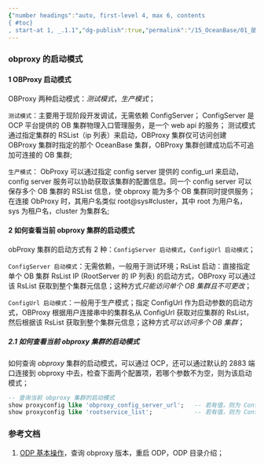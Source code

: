 ```yaml
---
{"number headings":"auto, first-level 4, max 6, contents
{ #toc}
, start-at 1, _.1.1","dg-publish":true,"permalink":"/15_OceanBase/01_部署 OceanBase 数据库/部署，管理 OceanBase 数据库/部署，管理 OBProxy/obproxy 的启动模式/","dgPassFrontmatter":true}
---
```



### obproxy 的启动模式

#### 1 OBProxy 启动模式
OBProxy 两种启动模式：*测试模式*，*生产模式*；

`测试模式`：主要用于现阶段开发调试，无需依赖 ConfigServer；
ConfigServer 是 OCP 平台提供的 OB 集群物理入口管理服务，是一个 web api 的服务；
测试模式通过指定集群的 RSList（ip 列表）来启动，OBProxy 集群仅可访问创建 OBProxy 集群时指定的那个 OceanBase 集群，OBProxy 集群创建成功后不可追加可连接的 OB 集群;
  
`生产模式`：
ObProxy 可以通过指定 config server 提供的 config_url 来启动，config server 服务可以协助获取该集群的配置信息。同一个 config server 可以保存多个 OB 集群的 RSList 信息，使 obproxy 能为多个 OB 集群同时提供服务；
在连接 ObProxy 时，其用户名类似 root@sys#cluster，其中 root 为用户名，sys 为租户名，cluster 为集群名;

#### 2 如何查看当前 obproxy 集群的启动模式
obProxy 集群的启动方式有 2 种：`ConfigServer 启动模式`，`ConfigUrl 启动模式`；

`ConfigServer 启动模式`：无需依赖，一般用于测试环境；RsList 启动：直接指定单个 OB 集群 RsList IP (RootServer 的 IP 列表) 的启动方式，OBProxy 可以通过该 RsList 获取到整个集群元信息；这种方式*只能访问单个 OB 集群且不可更改*；

`ConfigUrl 启动模式`：一般用于生产模式；指定 ConfigUrl 作为启动参数的启动方式，OBProxy 根据用户连接串中的集群名从 ConfigUrl 获取对应集群的 RsList，然后根据该 RsList 获取到整个集群元信息；这种方式*可以访问多个 OB 集群*；


##### 2.1 如何查看当前 obproxy 集群的启动模式
如何查询 *obproxy* 集群的启动模式，可以通过 OCP，还可以通过默认的 2883 端口连接到 obproxy 中去，检查下面两个配置项，若哪个参数不为空，则为该启动模式；

```sql
-- 查询当前 obproxy 集群的启动模式
show proxyconfig like 'obproxy_config_server_url';   -- 若有值，则为 ConfigUrl 启动模式
show proxyconfig like 'rootservice_list';            -- 若有值，则为 ConfigServer 启动模式
```


### 参考文档
1. [ODP 基本操作](https://www.oceanbase.com/docs/enterprise-odp-enterprise-cn-10000000001330430)，查询 obproxy 版本，重启 ODP，ODP 目录介绍；

